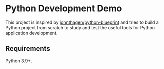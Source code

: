 # Python Development Demo

This project is inspired by
[johnthagen/python-blueprint](https://github.com/johnthagen/python-blueprint) and tries
to build a Python project from scratch to study and test the useful tools for Python
application development.

## Requirements

Python 3.9+.
